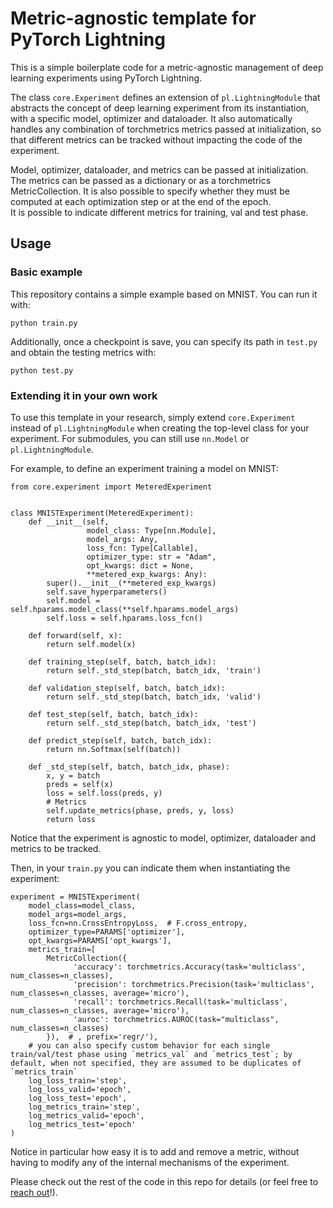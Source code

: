 # Metric-agnostic template for PyTorch Lightning

This is a simple boilerplate code for a metric-agnostic management of deep learning experiments using PyTorch Lightning. 

The class `core.Experiment` defines an extension of `pl.LightningModule` that abstracts the concept of deep learning experiment from its instantiation, with a specific model, optimizer and dataloader. It also automatically handles any combination of torchmetrics metrics passed at initialization, so that different metrics can be tracked without impacting the code of the experiment.<br>

Model, optimizer, dataloader, and metrics can be passed at initialization. <br>
The metrics can be passed as a dictionary or as a torchmetrics MetricCollection. It is also possible to specify whether they must be computed at each optimization step or at the end of the epoch.<br>
It is possible to indicate different metrics for training, val and test phase.

## Usage

### Basic example

This repository contains a simple example based on MNIST. You can run it with:

`python train.py`

Additionally, once a checkpoint is save, you can specify its path in `test.py` and obtain the testing metrics with:

`python test.py`

### Extending it in your own work

To use this template in your research, simply extend `core.Experiment` instead of `pl.LightningModule` when creating the top-level class for your experiment. For submodules, you can still use `nn.Model` or `pl.LightningModule`.

For example, to define an experiment training a model on MNIST:

```
from core.experiment import MeteredExperiment


class MNISTExperiment(MeteredExperiment):
    def __init__(self,
                 model_class: Type[nn.Module],
                 model_args: Any,
                 loss_fcn: Type[Callable],
                 optimizer_type: str = "Adam",
                 opt_kwargs: dict = None,
                 **metered_exp_kwargs: Any):
        super().__init__(**metered_exp_kwargs)
        self.save_hyperparameters()
        self.model = self.hparams.model_class(**self.hparams.model_args)
        self.loss = self.hparams.loss_fcn()

    def forward(self, x):
        return self.model(x)

    def training_step(self, batch, batch_idx):
        return self._std_step(batch, batch_idx, 'train')

    def validation_step(self, batch, batch_idx):
        return self._std_step(batch, batch_idx, 'valid')

    def test_step(self, batch, batch_idx):
        return self._std_step(batch, batch_idx, 'test')

    def predict_step(self, batch, batch_idx):
        return nn.Softmax(self(batch))

    def _std_step(self, batch, batch_idx, phase):
        x, y = batch
        preds = self(x)
        loss = self.loss(preds, y)
        # Metrics
        self.update_metrics(phase, preds, y, loss)
        return loss
```

Notice that the experiment is agnostic to model, optimizer, dataloader and metrics to be tracked.

Then, in your `train.py` you can indicate them when instantiating the experiment:

```
experiment = MNISTExperiment(
    model_class=model_class,
    model_args=model_args,
    loss_fcn=nn.CrossEntropyLoss,  # F.cross_entropy,
    optimizer_type=PARAMS['optimizer'],
    opt_kwargs=PARAMS['opt_kwargs'],
    metrics_train=[
        MetricCollection({
              'accuracy': torchmetrics.Accuracy(task='multiclass', num_classes=n_classes),
              'precision': torchmetrics.Precision(task='multiclass', num_classes=n_classes, average='micro'),
              'recall': torchmetrics.Recall(task='multiclass', num_classes=n_classes, average='micro'),
              'auroc': torchmetrics.AUROC(task="multiclass", num_classes=n_classes)
        }),  # , prefix='regr/'),
    # you can also specify custom behavior for each single train/val/test phase using `metrics_val` and `metrics_test`; by default, when not specified, they are assumed to be duplicates of `metrics_train`
    log_loss_train='step',
    log_loss_valid='epoch',
    log_loss_test='epoch',
    log_metrics_train='step',
    log_metrics_valid='epoch',
    log_metrics_test='epoch'
)
```
Notice in particular how easy it is to add and remove a metric, without having to modify any of the internal mechanisms of the experiment.

Please check out the rest of the code in this repo for details (or feel free to [reach out](https://pcudrano.github.io/)!).
